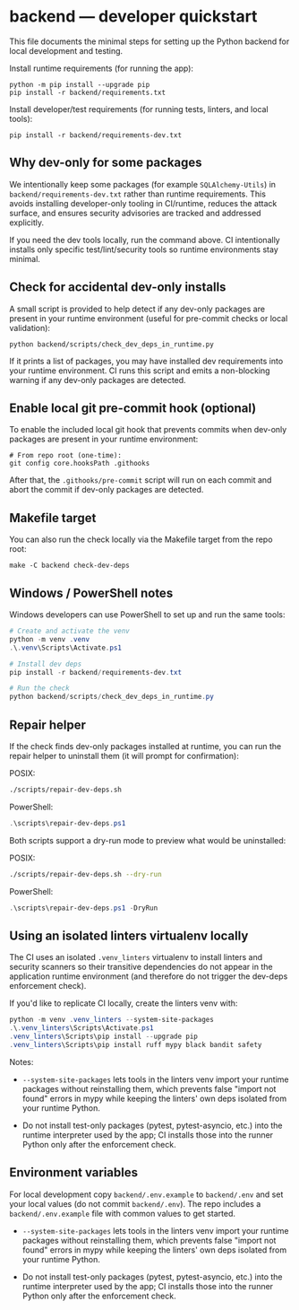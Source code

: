 # backend — developer quickstart

This file documents the minimal steps for setting up the Python backend for
local development and testing.

Install runtime requirements (for running the app):

```pwsh
python -m pip install --upgrade pip
pip install -r backend/requirements.txt
```

Install developer/test requirements (for running tests, linters, and local
tools):

```pwsh
pip install -r backend/requirements-dev.txt
```

## Why dev-only for some packages
We intentionally keep some packages (for example `SQLAlchemy-Utils`) in
`backend/requirements-dev.txt` rather than runtime requirements. This avoids
installing developer-only tooling in CI/runtime, reduces the attack surface,
and ensures security advisories are tracked and addressed explicitly.

If you need the dev tools locally, run the command above. CI intentionally
installs only specific test/lint/security tools so runtime environments stay
minimal.

## Check for accidental dev-only installs
A small script is provided to help detect if any dev-only packages are
present in your runtime environment (useful for pre-commit checks or local
validation):

```pwsh
python backend/scripts/check_dev_deps_in_runtime.py
```

If it prints a list of packages, you may have installed dev requirements into
your runtime environment. CI runs this script and emits a non-blocking warning
if any dev-only packages are detected.

## Enable local git pre-commit hook (optional)
To enable the included local git hook that prevents commits when dev-only
packages are present in your runtime environment:

```pwsh
# From repo root (one-time):
git config core.hooksPath .githooks
```

After that, the `.githooks/pre-commit` script will run on each commit and abort
the commit if dev-only packages are detected.

## Makefile target
You can also run the check locally via the Makefile target from the repo root:

```pwsh
make -C backend check-dev-deps
```

## Windows / PowerShell notes
Windows developers can use PowerShell to set up and run the same tools:

```powershell
# Create and activate the venv
python -m venv .venv
.\.venv\Scripts\Activate.ps1

# Install dev deps
pip install -r backend/requirements-dev.txt

# Run the check
python backend/scripts/check_dev_deps_in_runtime.py
```

## Repair helper
If the check finds dev-only packages installed at runtime, you can run the
repair helper to uninstall them (it will prompt for confirmation):

POSIX:
```bash
./scripts/repair-dev-deps.sh
```

PowerShell:
```powershell
.\scripts\repair-dev-deps.ps1
```

Both scripts support a dry-run mode to preview what would be uninstalled:

POSIX:
```bash
./scripts/repair-dev-deps.sh --dry-run
```

PowerShell:
```powershell
.\scripts\repair-dev-deps.ps1 -DryRun
```

## Using an isolated linters virtualenv locally

The CI uses an isolated `.venv_linters` virtualenv to install linters and
security scanners so their transitive dependencies do not appear in the
application runtime environment (and therefore do not trigger the dev-deps
enforcement check).

If you'd like to replicate CI locally, create the linters venv with:

```powershell
python -m venv .venv_linters --system-site-packages
.\.venv_linters\Scripts\Activate.ps1
.venv_linters\Scripts\pip install --upgrade pip
.venv_linters\Scripts\pip install ruff mypy black bandit safety
```


Notes:

- `--system-site-packages` lets tools in the linters venv import your
  runtime packages without reinstalling them, which prevents false
  "import not found" errors in mypy while keeping the linters' own deps
  isolated from your runtime Python.

- Do not install test-only packages (pytest, pytest-asyncio, etc.) into the
  runtime interpreter used by the app; CI installs those into the runner
  Python only after the enforcement check.

## Environment variables

For local development copy `backend/.env.example` to `backend/.env` and set
your local values (do not commit `backend/.env`). The repo includes a
`backend/.env.example` file with common values to get started.


- `--system-site-packages` lets tools in the linters venv import your
  runtime packages without reinstalling them, which prevents false
  "import not found" errors in mypy while keeping the linters' own deps
  isolated from your runtime Python.

- Do not install test-only packages (pytest, pytest-asyncio, etc.) into the
  runtime interpreter used by the app; CI installs those into the runner
  Python only after the enforcement check.
